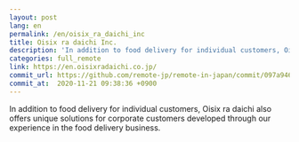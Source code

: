 ```yaml
---
layout: post
lang: en
permalink: /en/oisix_ra_daichi_inc
title: Oisix ra daichi Inc.
description: 'In addition to food delivery for individual customers, Oisix ra daichi also offers unique solutions for corporate customers developed through our experience in the food delivery business.'
categories: full_remote
link: https://en.oisixradaichi.co.jp/
commit_url: https://github.com/remote-jp/remote-in-japan/commit/097a94690f3a35bd28cd9c6b9312a39ba5f558f5
commit_at:  2020-11-21 09:38:36 +0900
---
```


<p>In addition to food delivery for individual customers, Oisix ra daichi also offers unique solutions for corporate customers developed through our experience in the food delivery business.</p>
